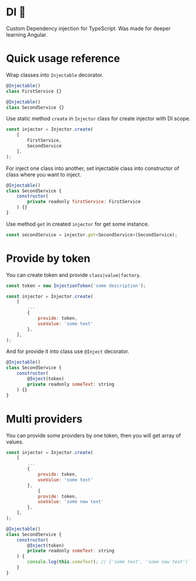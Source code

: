 # DI 🎎
Custom Dependency injection for TypeScript. Was made for deeper learning Angular.

# Quick usage reference

Wrap classes into ```Injectable``` decorator.
```js
@Injectable()
class FirstService {}

@Injectable()
class SecondService {}
```

Use static method ```create```  in ```Injector``` class for create injector with DI scope.

```js
const injector = Injector.create(
	[
		FirstService,
		SecondService
	],
);
```

For inject one class into another, set injectable class into constructor of class where you want to inject.

```js
@Injectable()
class SecondService {
	constructor(
		private readonly firstService: FirstService
	) {}
}
```

Use method ```get``` in created ```injector``` for get some instance.
```js
const secondService = injector.get<SecondService>(SecondService);
```

# Provide by token
You can create token and provide ```class|value|factory```.

```js
const token = new InjectionToken('some description');

const injector = Injector.create(
	[
		...
		{
			provide: token,
			useValue: 'some text'
		},
	],
);
```

And for provide it into class use ```@Inject``` decorator.

```js
@Injectable()
class SecondService {
	constructor(
		@Inject(token)
		private readonly someText: string
	) {}
}
```

# Multi providers
You can provide some providers by one token, then you will get array of values.

```js
const injector = Injector.create(
	[
		...
		{
			provide: token,
			useValue: 'some text'
		},
			{
			provide: token,
			useValue: 'some new text'
		},
	],
);

@Injectable()
class SecondService {
	constructor(
		@Inject(token)
		private readonly someText: string
	) {
		console.log(this.someText); // ['some text', 'some new text']
	}
}
```
